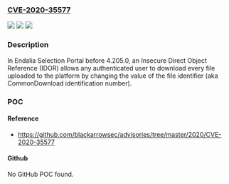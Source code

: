 ### [CVE-2020-35577](https://cve.mitre.org/cgi-bin/cvename.cgi?name=CVE-2020-35577)
![](https://img.shields.io/static/v1?label=Product&message=n%2Fa&color=blue)
![](https://img.shields.io/static/v1?label=Version&message=n%2Fa&color=blue)
![](https://img.shields.io/static/v1?label=Vulnerability&message=n%2Fa&color=brighgreen)

### Description

In Endalia Selection Portal before 4.205.0, an Insecure Direct Object Reference (IDOR) allows any authenticated user to download every file uploaded to the platform by changing the value of the file identifier (aka CommonDownload identification number).

### POC

#### Reference
- https://github.com/blackarrowsec/advisories/tree/master/2020/CVE-2020-35577

#### Github
No GitHub POC found.

